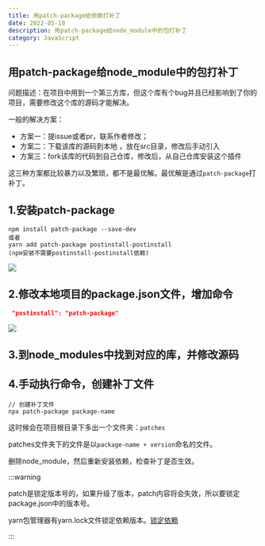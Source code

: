 ```yaml
---
title: 用patch-package给依赖打补丁
date: 2022-05-10
description: 用patch-package给node_module中的包打补丁
category: JavaScript
---
```


## 用patch-package给node_module中的包打补丁

问题描述：在项目中用到一个第三方库，但这个库有个bug并且已经影响到了你的项目，需要修改这个库的源码才能解决。

一般的解决方案：

- 方案一：提issue或者pr，联系作者修改；
- 方案二：下载该库的源码到本地 ，放在src目录，修改后手动引入
- 方案三：fork该库的代码到自己仓库，修改后，从自己仓库安装这个插件

这三种方案都比较暴力以及繁琐，都不是最优解。最优解是通过`patch-package`打补丁。

## 1.安装patch-package

```shell
npm install patch-package --save-dev
或者
yarn add patch-package postinstall-postinstall
(npm安装不需要postinstall-postinstall依赖)
```

![](https://cdn.jsdelivr.net/gh/microhawk/image-host/20240906181335.png)

## 2.修改本地项目的package.json文件，增加命令

```json
 "postinstall": "patch-package"
```

![](https://cdn.jsdelivr.net/gh/microhawk/image-host/20240906181538.png)

## 3.到node_modules中找到对应的库，并修改源码

## 4.手动执行命令，创建补丁文件

```shell
// 创建补丁文件
npx patch-package package-name
```

这时候会在项目根目录下多出一个文件夹：`patches`

patches文件夹下的文件是以`package-name + version`命名的文件。

删除node_module，然后重新安装依赖，检查补丁是否生效。

:::warning

patch是锁定版本号的，如果升级了版本，patch内容将会失效，所以要锁定package.json中的版本号。

yarn包管理器有yarn.lock文件锁定依赖版本。[锁定依赖](https://www.codetd.com/article/7624217)

:::

